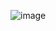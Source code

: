 ![image](https://github.com/TobiasJacoby/AtividadesCG/assets/15348733/783c8e83-0c66-4600-939f-2293a85a708b)
